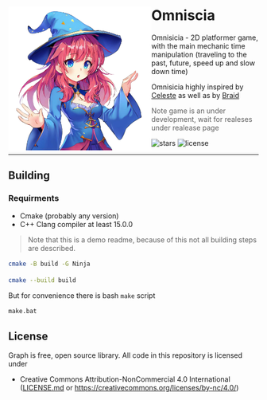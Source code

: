 <div>
  <img align="left" src="https://github.com/Maksasj/omniscia/blob/master/docs/readme_icon.png" width="288px">

  # Omniscia
  Omnisicia - 2D platformer game, with the main mechanic time manipulation (traveling to the past, future, speed up and slow down time)

  Omnisicia highly inspired by [Celeste](https://store.steampowered.com/app/504230/Celeste/) as well as by [Braid](https://store.steampowered.com/app/26800/Braid/)

  > Note game is an under development, wait for realeses under realease page

  <img src="https://img.shields.io/github/stars/Maksasj/omniscia" alt="stars">
  <img src="https://img.shields.io/github/license/Maksasj/omniscia" alt="license">
</div>

---

## Building
### Requirments
- Cmake (probably any version)
- C++ Clang compiler at least 15.0.0
> Note that this is a demo readme, because of this not all building steps are described.

```bash
cmake -B build -G Ninja

cmake --build build
```

But for convenience there is bash `make` script
```bash
make.bat
```

## License
Graph is free, open source library. All code in this repository is licensed under
- Creative Commons Attribution-NonCommercial 4.0 International ([LICENSE.md](https://github.com/Maksasj/omniscia/blob/master/LICENSE.md) or https://creativecommons.org/licenses/by-nc/4.0/)
